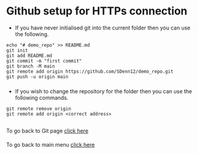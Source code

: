 # Github setup for HTTPs connection
- If you have never initialised git into the current folder then you can use the following.
```
echo "# demo_repo" >> README.md
git init
git add README.md
git commit -m "first commit"
git branch -M main
git remote add origin https://github.com/SDenn12/demo_repo.git
git push -u origin main
```
###
- If you wish to change the repository for the folder then you can use the following commands.
```
git remote remove origin
git remote add origin <correct address>
```
##
To go back to Git page [click here](https://github.com/SDenn12/beginner_code/edit/main/git_tutorial.md)
####
To go back to main menu [click here](https://github.com/SDenn12/beginner_code/blob/main/README.md)
